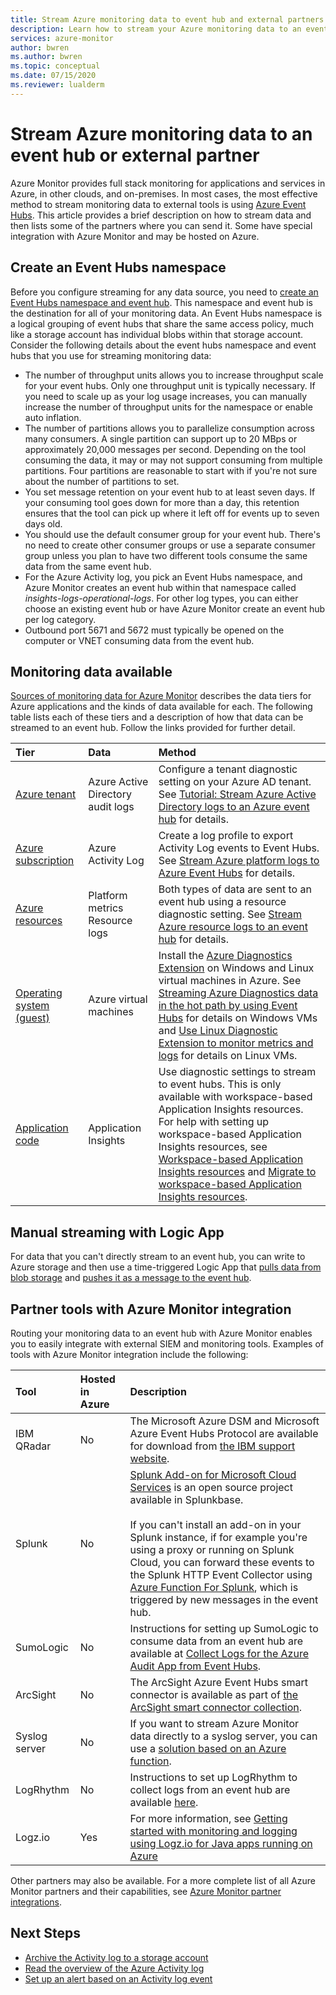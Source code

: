 ```yaml
---
title: Stream Azure monitoring data to event hub and external partners
description: Learn how to stream your Azure monitoring data to an event hub to get the data into a partner SIEM or analytics tool.
services: azure-monitor
author: bwren
ms.author: bwren
ms.topic: conceptual
ms.date: 07/15/2020
ms.reviewer: lualderm
---
```

# Stream Azure monitoring data to an event hub or external partner

Azure Monitor provides full stack monitoring for applications and services in Azure, in other clouds, and on-premises. In most cases, the most effective method to stream monitoring data to external tools is using [Azure Event Hubs](../../event-hubs/index.yml). This article provides a brief description on how to stream data and then lists some of the partners where you can send it. Some have special integration with Azure Monitor and may be hosted on Azure.  

## Create an Event Hubs namespace

Before you configure streaming for any data source, you need to [create an Event Hubs namespace and event hub](../../event-hubs/event-hubs-create.md). This namespace and event hub is the destination for all of your monitoring data. An Event Hubs namespace is a logical grouping of event hubs that share the same access policy, much like a storage account has individual blobs within that storage account. Consider the following details about the event hubs namespace and event hubs that you use for streaming monitoring data:

* The number of throughput units allows you to increase throughput scale for your event hubs. Only one throughput unit is typically necessary. If you need to scale up as your log usage increases, you can manually increase the number of throughput units for the namespace or enable auto inflation.
* The number of partitions allows you to parallelize consumption across many consumers. A single partition can support up to 20 MBps or approximately 20,000 messages per second. Depending on the tool consuming the data, it may or may not support consuming from multiple partitions. Four partitions are reasonable to start with if you're not sure about the number of partitions to set.
* You set message retention on your event hub to at least seven days. If your consuming tool goes down for more than a day, this retention ensures that the tool can pick up where it left off for events up to seven days old.
* You should use the default consumer group for your event hub. There's no need to create other consumer groups or use a separate consumer group unless you plan to have two different tools consume the same data from the same event hub.
* For the Azure Activity log, you pick an Event Hubs namespace, and Azure Monitor creates an event hub within that namespace called _insights-logs-operational-logs_. For other log types, you can either choose an existing event hub or have Azure Monitor create an event hub per log category.
* Outbound port 5671 and 5672 must typically be opened on the computer or VNET consuming data from the event hub.

## Monitoring data available
[Sources of monitoring data for Azure Monitor](../data-sources.md) describes the data tiers for Azure applications and the kinds of data available for each. The following table lists each of these tiers and a description of how that data can be streamed to an event hub. Follow the links provided for further detail.

| Tier | Data | Method |
|:---|:---|:---|
| [Azure tenant](../data-sources.md#azure-tenant) | Azure Active Directory audit logs | Configure a tenant diagnostic setting on your Azure AD tenant. See  [Tutorial: Stream Azure Active Directory logs to an Azure event hub](../../active-directory/reports-monitoring/tutorial-azure-monitor-stream-logs-to-event-hub.md) for details. |
| [Azure subscription](../data-sources.md#azure-subscription) | Azure Activity Log | Create a log profile to export Activity Log events to Event Hubs.  See [Stream Azure platform logs to Azure Event Hubs](../essentials/resource-logs.md#send-to-azure-event-hubs) for details. |
| [Azure resources](../data-sources.md#azure-resources) | Platform metrics<br> Resource logs |Both types of data are sent to an event hub using a resource diagnostic setting. See [Stream Azure resource  logs to an event hub](../essentials/resource-logs.md#send-to-azure-event-hubs) for details. |
| [Operating system (guest)](../data-sources.md#operating-system-guest) | Azure virtual machines | Install the [Azure Diagnostics Extension](../agents/diagnostics-extension-overview.md) on Windows and Linux virtual machines in Azure. See [Streaming Azure Diagnostics data in the hot path by using Event Hubs](../agents/diagnostics-extension-stream-event-hubs.md) for details on Windows VMs and [Use Linux Diagnostic Extension to monitor metrics and logs](../../virtual-machines/extensions/diagnostics-linux.md#protected-settings) for details on Linux VMs. |
| [Application code](../data-sources.md#application-code) | Application Insights | Use diagnostic settings to stream to event hubs. This is only available with workspace-based Application Insights resources.  For help with setting up workspace-based Application Insights resources, see [Workspace-based Application Insights resources](../app/create-workspace-resource.md#workspace-based-application-insights-resources) and [Migrate to workspace-based Application Insights resources](../app/convert-classic-resource.md#migrate-to-workspace-based-application-insights-resources).|

## Manual streaming with Logic App
For data that you can't directly stream to an event hub, you can write to Azure storage and then use a time-triggered Logic App that [pulls data from blob storage](../../connectors/connectors-create-api-azureblobstorage.md#add-action) and [pushes it as a message to the event hub](../../connectors/connectors-create-api-azure-event-hubs.md#add-action). 


## Partner tools with Azure Monitor integration

Routing your monitoring data to an event hub with Azure Monitor enables you to easily integrate with external SIEM and monitoring tools. Examples of tools with Azure Monitor integration include the following:

| Tool | Hosted in Azure | Description |
|:---|:---| :---|
|  IBM QRadar | No | The Microsoft Azure DSM and Microsoft Azure Event Hubs Protocol are available for download from [the IBM support website](https://www.ibm.com/support). |
| Splunk | No | [Splunk Add-on for Microsoft Cloud Services](https://splunkbase.splunk.com/app/3110/) is an open source project available in Splunkbase. <br><br> If you can't install an add-on in your Splunk instance, if for example you're using a proxy or running on Splunk Cloud, you can forward these events to the Splunk HTTP Event Collector using [Azure Function For Splunk](https://github.com/Microsoft/AzureFunctionforSplunkVS), which is triggered by new messages in the event hub. |
| SumoLogic | No | Instructions for setting up SumoLogic to consume data from an event hub are available at [Collect Logs for the Azure Audit App from Event Hubs](https://help.sumologic.com/Send-Data/Applications-and-Other-Data-Sources/Azure-Audit/02Collect-Logs-for-Azure-Audit-from-Event-Hub). |
| ArcSight | No | The ArcSight Azure Event Hubs smart connector is available as part of [the ArcSight smart connector collection](https://community.microfocus.com/cyberres/arcsight/f/arcsight-product-announcements/163662/announcing-general-availability-of-arcsight-smart-connectors-7-10-0-8114-0). |
| Syslog server | No | If you want to stream Azure Monitor data directly to a syslog server, you can use a [solution based on an Azure function](https://github.com/miguelangelopereira/azuremonitor2syslog/).
| LogRhythm | No| Instructions to set up LogRhythm to collect logs from an event hub are available [here](https://logrhythm.com/six-tips-for-securing-your-azure-cloud-environment/). 
|Logz.io | Yes | For more information, see [Getting started with monitoring and logging using Logz.io for Java apps running on Azure](/azure/developer/java/fundamentals/java-get-started-with-logzio)

Other partners may also be available. For a more complete list of all Azure Monitor partners and their capabilities, see [Azure Monitor partner integrations](../partners.md).

## Next Steps
* [Archive the Activity log to a storage account](./activity-log.md#legacy-collection-methods)
* [Read the overview of the Azure Activity log](../essentials/platform-logs-overview.md)
* [Set up an alert based on an Activity log event](../alerts/alerts-log-webhook.md)
